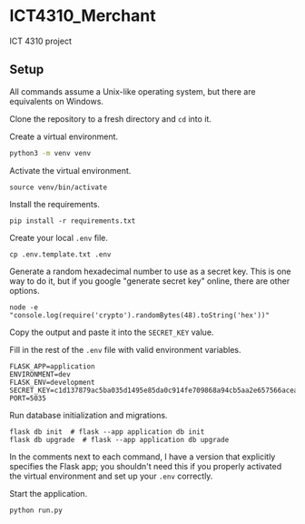# ICT4310_Merchant

ICT 4310 project

## Setup

All commands assume a Unix-like operating system, but there are equivalents on Windows.

Clone the repository to a fresh directory and `cd` into it.

Create a virtual environment.

```sh
python3 -m venv venv  
```

Activate the virtual environment.

```shell
source venv/bin/activate  
```

Install the requirements.

```shell
pip install -r requirements.txt
```

Create your local `.env` file.

```shell
cp .env.template.txt .env
```

Generate a random hexadecimal number to use as a secret key.
This is one way to do it, but if you google "generate secret key"
online, there are other options.

```shell
node -e "console.log(require('crypto').randomBytes(48).toString('hex'))"
```

Copy the output and paste it into the `SECRET_KEY` value.

Fill in the rest of the `.env` file with valid environment variables.

```dotenv
FLASK_APP=application
ENVIRONMENT=dev
FLASK_ENV=development
SECRET_KEY=c1d137879ac5ba035d1495e85da0c914fe709868a94cb5aa2e657566acea08516c4667591f56deeacb534e7a24aaad3d
PORT=5035
```

Run database initialization and migrations.
```shell
flask db init  # flask --app application db init
flask db upgrade  # flask --app application db upgrade
```

In the comments next to each command, I have a version 
that explicitly specifies the Flask app; you shouldn't 
need this if you properly activated the virtual environment
and set up your `.env` correctly.

Start the application.

```shell
python run.py
```